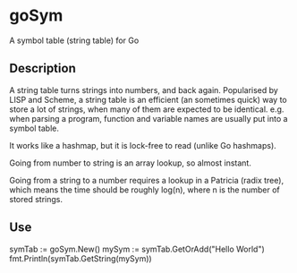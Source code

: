 # goSym
A symbol table (string table) for Go

## Description

A string table turns strings into numbers, and back again.  Popularised by LISP and Scheme, a string table is an efficient (an sometimes quick) way to store a lot of strings, when many of them are expected to be identical.  e.g. when parsing a program, function and variable names are usually put into a symbol table.

It works like a hashmap, but it is lock-free to read (unlike Go hashmaps).

Going from number to string is an array lookup, so almost instant.

Going from a string to a number requires a lookup in a Patricia (radix tree), which means the time should be roughly log(n), where n is the number of stored strings.

## Use

symTab := goSym.New()
mySym := symTab.GetOrAdd("Hello World")
fmt.Println(symTab.GetString(mySym))

